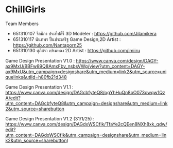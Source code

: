 # ChillGirls
Team Members
- 651310107 จิลมิกา ประทีปคีรี 3D Modeler : https://github.com/Jilamikera
- 651310117 นันทพร ปั้นประเสริฐ Game Design,2D Artist : https://github.com/Nantaporn25
- 651310130 ศุภิสรา เปรมทอง 2D Artist : https://github.com/imiiru

Game Design Presentation V1.0 : https://www.canva.com/design/DAGY-ax9MxU/BBFw89Q8AmxFbv_nsbsVWg/view?utm_content=DAGY-ax9MxU&utm_campaign=designshare&utm_medium=link2&utm_source=uniquelinks&utlId=h80fb21d348

Game Design Presentation V1.1 : https://www.canva.com/design/DAGcbfyteQ8/ogYhHuQn8oO073owqw1QzA/edit?utm_content=DAGcbfyteQ8&utm_campaign=designshare&utm_medium=link2&utm_source=sharebutton

Game Design Presentation V1.2 (31/1/25) : https://www.canva.com/design/DAGdxWSCfIk/TfaYe2cQEen8NXh8xk_qdw/edit?utm_content=DAGdxWSCfIk&utm_campaign=designshare&utm_medium=link2&utm_source=sharebutton)

